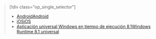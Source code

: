 > [!div class="op_single_selector"]
> * [<span data-ttu-id="29afa-101">Android</span><span class="sxs-lookup"><span data-stu-id="29afa-101">Android</span></span>](../articles/notification-hubs/notification-hubs-aspnet-backend-gcm-android-push-to-user-google-notification.md)
> * [<span data-ttu-id="29afa-102">iOS</span><span class="sxs-lookup"><span data-stu-id="29afa-102">iOS</span></span>](../articles/notification-hubs/notification-hubs-aspnet-backend-ios-apple-apns-notification.md)
> * [<span data-ttu-id="29afa-103">Aplicación universal Windows en tiempo de ejecución 8.1</span><span class="sxs-lookup"><span data-stu-id="29afa-103">Windows Runtime 8.1 universal</span></span>](../articles/notification-hubs/notification-hubs-aspnet-backend-windows-dotnet-wns-notification.md)
> 
> 

